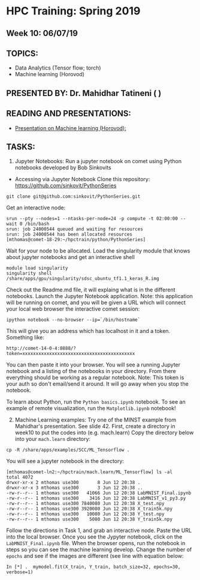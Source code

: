 # HPC Training:  Spring 2019
## Week 10:  06/07/19

## TOPICS: 
* Data Analytics (Tensor flow; torch) 
* Machine learning (Horovod) 
## PRESENTED BY: Dr. Mahidhar Tatineni ( )	

## READING AND PRESENTATIONS:
* [Presentation on Machine learning (Horovod):](https://github.com/sdsc-hpc-students/hpc-training-spring2019/blob/master/wk10-06-07-19/DL_TensorFlow_PyTorch_Horovod.pdf)

## TASKS:
1. Jupyter Notebooks: Run a jupyter notebook on comet using Python notebooks developed by Bob Sinkovits
* Accessing via Jupyter Notebook
Clone this repository:   https://github.com/sinkovit/PythonSeries
```
git clone git@github.com:sinkovit/PythonSeries.git
```

Get an interactive node:
```
srun --pty --nodes=1 --ntasks-per-node=24 -p compute -t 02:00:00 --wait 0 /bin/bash
srun: job 24000544 queued and waiting for resources
srun: job 24000544 has been allocated resources
[mthomas@comet-18-29:~/hpctrain/python/PythonSeries] 
```
Wait for your node to be allocated.
Load the singularity module that knows about jupyter notebooks and get an interactive shell
```
module load singularity
singularity shell /share/apps/gpu/singularity/sdsc_ubuntu_tf1.1_keras_R.img
```
Check out the Readme.md file, it will explaing what is in the different notebooks.
Launch the Jupyter Notebook application. 
Note: this application will be running on comet, and you will be given a URL which will connect your local web browser the interactive comet session:
```
ipython notebook --no-browser --ip=`/bin/hostname`
```
This will give you an address which has localhost in it and a token. Something
like:
```
http://comet-14-0-4:8888/?token=xxxxxxxxxxxxxxxxxxxxxxxxxxxxxxxxxxxxxxxxxx
```
You can then paste it into your browser. You will see a running Jupyter
notebook and a listing of the notebooks in your directory. From there everything should be working as a regular notebook.
Note: This token is your auth so don't email/send it around. It will go away when you stop the notebook. 

To learn about Python, run the ```Python basics.ipynb```   notebook.
To see an example of remote visualization, run the  ```Matplotlib.ipynb```  notebook!



2.  Machine Learning examples:
Try one of the MINST example from Mahidhar's presentation. See slide 42. 
First, create a directory in week10 to put the codes into (e.g. mach.learn)
Copy the directory below into your ```mach.learn``` directory:
```
cp -R /share/apps/examples/SCC/ML_Tensorflow .
```
You will see a jupyter notebook in the directory:  
```
[mthomas@comet-ln2:~/hpctrain/mach.learn/ML_Tensorflow] ls -al 
total 4072
drwxr-xr-x 2 mthomas use300       8 Jun 12 20:38 .
drwxr-xr-x 3 mthomas use300       3 Jun 12 20:38 ..
-rw-r--r-- 1 mthomas use300   41066 Jun 12 20:38 LabMNIST_Final.ipynb
-rw-r--r-- 1 mthomas use300    3416 Jun 12 20:38 LabMNIST_v1_py3.py
-rw-r--r-- 1 mthomas use300 7840080 Jun 12 20:38 X_test.npy
-rw-r--r-- 1 mthomas use300 3920080 Jun 12 20:38 X_train5k.npy
-rw-r--r-- 1 mthomas use300   10080 Jun 12 20:38 Y_test.npy
-rw-r--r-- 1 mthomas use300    5080 Jun 12 20:38 Y_train5k.npy
```
Follow the directions in Task 1, and grab an interactive node.
Paste the URL into the local browser. Once you see the Jypyter notebook, 
click on the ```LabMNIST_Final.ipynb``` file.
When the browser opens, run the notebook in steps so you can see the machine learning develop.
Change the number of ```epochs``` and see if the images are different (see line with equation below:
```
In [*] .  mymodel.fit(X_train, Y_train, batch_size=32, epochs=30, verbose=1)
```





